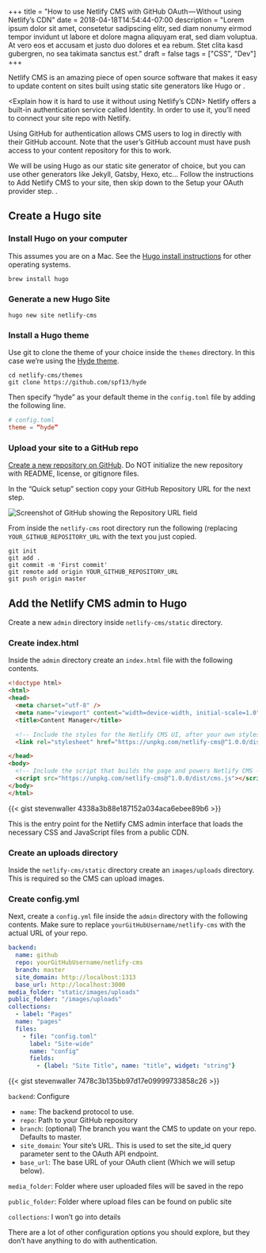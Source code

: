 +++
title = "How to use Netlify CMS with GitHub OAuth — Without using Netlify’s CDN"
date = 2018-04-18T14:54:44-07:00
description = "Lorem ipsum dolor sit amet, consetetur sadipscing elitr, sed diam nonumy eirmod tempor invidunt ut labore et dolore magna aliquyam erat, sed diam voluptua. At vero eos et accusam et justo duo dolores et ea rebum. Stet clita kasd gubergren, no sea takimata sanctus est."
draft = false
tags = ["CSS", "Dev"]
+++

Netlify CMS is an amazing piece of open source software that makes it easy to update content on sites built using static site generators like Hugo or <asdf>.

<Explain how Netlify CMS is git based>

<Explain how it is hard to use it without using Netlify’s CDN>
Netlify offers a built-in authentication service called Identity. In order to use it, you’ll need to connect your site repo with Netlify.

Using GitHub for authentication allows CMS users to log in directly with their GitHub account. Note that the user’s GitHub account must have push access to your content repository for this to work.

We will be using Hugo as our static site generator of choice, but you can use other generators like Jekyll, Gatsby, Hexo, etc… Follow the instructions to Add Netlify CMS to your site, then skip down to the Setup your OAuth provider step. <Add the Netlify CMS admin to Hugo>.

## Create a Hugo site

### Install Hugo on your computer

This assumes you are on a Mac. See the [Hugo install instructions](https://medium.com/r/?url=https%3A%2F%2Fgohugo.io%2Fgetting-started%2Finstalling) for other operating systems.

```
brew install hugo
```

### Generate a new Hugo Site

```
hugo new site netlify-cms
```

### Install a Hugo theme

Use git to clone the theme of your choice inside the `themes` directory. In this case we’re using the [Hyde theme](https://medium.com/r/?url=https%3A%2F%2Fgithub.com%2Fspf13%2Fhyde).

```
cd netlify-cms/themes
git clone https://github.com/spf13/hyde
```

Then specify “hyde” as your default theme in the `config.toml` file by adding the following line.

``` toml
# config.toml
theme = “hyde”
```

### Upload your site to a GitHub repo

[Create a new repository on GitHub](https://medium.com/r/?url=https%3A%2F%2Fhelp.github.com%2Farticles%2Fcreate-a-repo%2F). Do NOT initialize the new repository with README, license, or gitignore files.

In the “Quick setup” section copy your GitHub Repository URL for the next step.

![Screenshot of GitHub showing the Repository URL field](/images/git-hub-netlify-cms/github.jpg)

From inside the `netlify-cms` root directory run the following (replacing `YOUR_GITHUB_REPOSITORY_URL` with the text you just copied.

```
git init
git add .
git commit -m 'First commit'
git remote add origin YOUR_GITHUB_REPOSITORY_URL
git push origin master
```

## Add the Netlify CMS admin to Hugo

Create a new `admin` directory inside `netlify-cms/static` directory.

### Create index.html

Inside the `admin` directory create an `index.html` file with the following contents.

``` html
<!doctype html>
<html>
<head>
  <meta charset="utf-8" />
  <meta name="viewport" content="width=device-width, initial-scale=1.0" />
  <title>Content Manager</title>

  <!-- Include the styles for the Netlify CMS UI, after your own styles -->
  <link rel="stylesheet" href="https://unpkg.com/netlify-cms@^1.0.0/dist/cms.css" />

</head>
<body>
  <!-- Include the script that builds the page and powers Netlify CMS -->
  <script src="https://unpkg.com/netlify-cms@^1.0.0/dist/cms.js"></script>
</body>
</html>
```

{{< gist stevenwaller 4338a3b88e187152a034aca6ebee89b6 >}}

This is the entry point for the Netlify CMS admin interface that loads the necessary CSS and JavaScript files from a public CDN.

### Create an uploads directory

Inside the `netlify-cms/static` directory create an `images/uploads` directory. This is required so the CMS can upload images.

### Create config.yml

Next, create a `config.yml` file inside the `admin` directory with the following contents. Make sure to replace `yourGitHubUsername/netlify-cms` with the actual URL of your repo.

``` yml
backend:
  name: github
  repo: yourGitHubUsername/netlify-cms
  branch: master
  site_domain: http://localhost:1313
  base_url: http://localhost:3000
media_folder: "static/images/uploads"
public_folder: "/images/uploads"
collections:
  - label: "Pages"
  name: "pages"
  files:
    - file: "config.toml"
      label: "Site-wide"
      name: "config"
      fields:
        - {label: "Site Title", name: "title", widget: "string"}
```

{{< gist stevenwaller 7478c3b135bb97d17e09999733858c26 >}}

`backend`: Configure 

- `name`: The backend protocol to use.
- `repo`: Path to your GitHub repository
- `branch`: (optional) The branch you want the CMS to update on your repo. Defaults to master.
- `site_domain`: Your site’s URL. This is used to set the site_id query parameter sent to the OAuth API endpoint.
- `base_url`: The base URL of your OAuth client (Which we will setup below).

`media_folder`: Folder where user uploaded files will be saved in the repo

`public_folder`: Folder where upload files can be found on public site

`collections`: I won’t go into details

There are a lot of other configuration options you should explore, but they don’t have anything to do with authentication.
